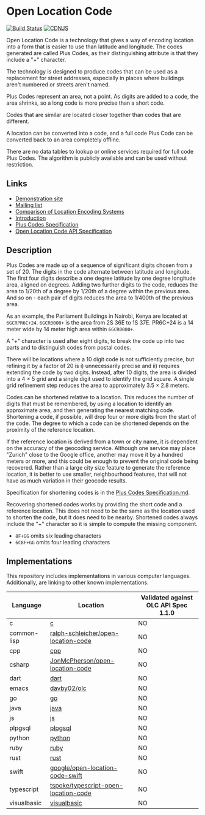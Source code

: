 # Open Location Code

[![Build Status](https://api.travis-ci.org/google/open-location-code.svg?branch=master)](https://travis-ci.org/google/open-location-code)
[![CDNJS](https://img.shields.io/cdnjs/v/openlocationcode.svg)](https://cdnjs.com/libraries/openlocationcode)

Open Location Code is a technology that gives a way of encoding location into a form that is easier to use than latitude and longitude. The codes generated are called Plus Codes, as their distinguishing attribute is that they include a "+" character.

The technology is designed to produce codes that can be used as a replacement for street addresses, especially in places where buildings aren't numbered or streets aren't named.

Plus Codes represent an area, not a point. As digits are added to a code, the area shrinks, so a long code is more precise than a short code.

Codes that are similar are located closer together than codes that are different.

A location can be converted into a code, and a full code Plus Code can be converted back to an area completely offline.

There are no data tables to lookup or online services required for full code Plus Codes. The algorithm is publicly available and can be used without restriction.

## Links

-   [Demonstration site](http://plus.codes/)
-   [Mailing list](https://groups.google.com/forum/#!forum/open-location-code)
-   [Comparison of Location Encoding Systems](./Documentation/Comparison.md)
-   [Introduction](./Documentation/Introduction.md)
-   [Plus Codes Specification](./Documentation/Plus%20Codes%20Specification.md)
-   [Open Location Code API Specification](./Documentation/Open%20Location%20Code%20API%20Specification.md)

## Description

Plus Codes are made up of a sequence of significant digits chosen from a set of 20. The digits in the code alternate between latitude and longitude. The first four digits describe a one degree latitude by one degree longitude area, aligned on degrees. Adding two further digits to the code, reduces the area to 1/20th of a degree by 1/20th of a degree within the previous area. And so on - each pair of digits reduces the area to 1/400th of the previous area.

As an example, the Parliament Buildings in Nairobi, Kenya are located at `6GCRPR6C+24`. `6GCR0000+` is the area from 2S 36E to 1S 37E. PR6C+24 is a 14 meter wide by 14 meter high area within `6GCR0000+`.

A "+" character is used after eight digits, to break the code up into two parts and to distinguish codes from postal codes.

There will be locations where a 10 digit code is not sufficiently precise, but refining it by a factor of 20 is i) unnecessarily precise and ii) requires extending the code by two digits. Instead, after 10 digits, the area is divided into a 4 × 5 grid and a single digit used to identify the grid square. A single grid refinement step reduces the area to approximately 3.5 × 2.8 meters.

Codes can be shortened relative to a location. This reduces the number of digits that must be remembered, by using a location to identify an approximate area, and then generating the nearest matching code. Shortening a code, if possible, will drop four or more digits from the start of the code. The degree to which a code can be shortened depends on the proximity of the reference location.

If the reference location is derived from a town or city name, it is dependent on the accuracy of the geocoding service. Although one service may place "Zurich" close to the Google office, another may move it by a hundred meters or more, and this could be enough to prevent the original code being recovered. Rather than a large city size feature to generate the reference location, it is better to use smaller, neighbourhood features, that will not have as much variation in their geocode results.

Specification for shortening codes is in the [Plus Codes Specification.md](https://github.com/google/open-location-code/blob/main/Documentation/Plus%20Codes%20Specification.md).

Recovering shortened codes works by providing the short code and a reference location. This does not need to be the same as the location used to shorten the code, but it does need to be nearby. Shortened codes always include the "+" character so it is simple to compute the missing component.

-   `8F+GG` omits six leading characters
-   `6C8F+GG` omits four leading characters

## Implementations

This repository includes implementations in various computer languages. Additionally, are linking to other known implementations.

| Language | Location | Validated against OLC API Spec 1.1.0 |
| -------- | -------- | ----------------- |
| c | [c](./c) | NO |
| common-lisp | [ralph-schleicher/open-location-code](https://github.com/ralph-schleicher/open-location-code) | NO |
| cpp | [cpp](./cpp) | NO |
| csharp | [JonMcPherson/open-location-code](https://github.com/JonMcPherson/open-location-code) | NO |
| dart | [dart](./dart) | NO |
| emacs | [davby02/olc](https://gitlab.liu.se/davby02/olc) | NO |
| go | [go](./go) | NO |
| java | [java](./java) | NO |
| js | [js](./js) | NO |
| plpgsql | [plpgsql](./plpgsql) | NO |
| python | [python](./python) | NO |
| ruby | [ruby](./ruby) | NO |
| rust | [rust](./rust) | NO |
| swift | [google/open-location-code-swift](https://github.com/google/open-location-code-swift) | NO |
| typescript | [tspoke/typescript-open-location-code](https://github.com/tspoke/typescript-open-location-code) | NO |
| visualbasic | [visualbasic](./visualbasic) | NO |